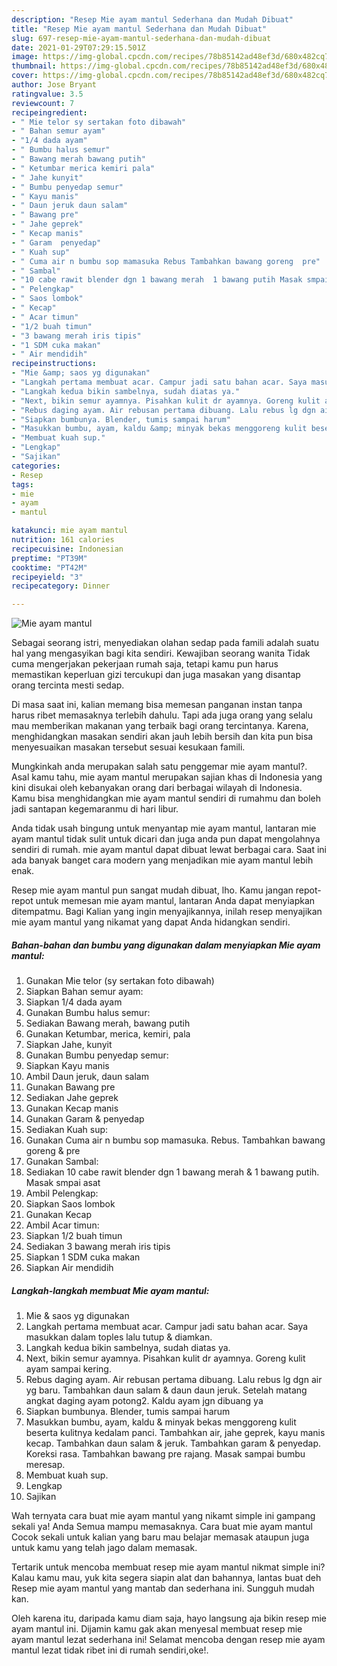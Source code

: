 ```yaml
---
description: "Resep Mie ayam mantul Sederhana dan Mudah Dibuat"
title: "Resep Mie ayam mantul Sederhana dan Mudah Dibuat"
slug: 697-resep-mie-ayam-mantul-sederhana-dan-mudah-dibuat
date: 2021-01-29T07:29:15.501Z
image: https://img-global.cpcdn.com/recipes/78b85142ad48ef3d/680x482cq70/mie-ayam-mantul-foto-resep-utama.jpg
thumbnail: https://img-global.cpcdn.com/recipes/78b85142ad48ef3d/680x482cq70/mie-ayam-mantul-foto-resep-utama.jpg
cover: https://img-global.cpcdn.com/recipes/78b85142ad48ef3d/680x482cq70/mie-ayam-mantul-foto-resep-utama.jpg
author: Jose Bryant
ratingvalue: 3.5
reviewcount: 7
recipeingredient:
- " Mie telor sy sertakan foto dibawah"
- " Bahan semur ayam"
- "1/4 dada ayam"
- " Bumbu halus semur"
- " Bawang merah bawang putih"
- " Ketumbar merica kemiri pala"
- " Jahe kunyit"
- " Bumbu penyedap semur"
- " Kayu manis"
- " Daun jeruk daun salam"
- " Bawang pre"
- " Jahe geprek"
- " Kecap manis"
- " Garam  penyedap"
- " Kuah sup"
- " Cuma air n bumbu sop mamasuka Rebus Tambahkan bawang goreng  pre"
- " Sambal"
- "10 cabe rawit blender dgn 1 bawang merah  1 bawang putih Masak smpai asat"
- " Pelengkap"
- " Saos lombok"
- " Kecap"
- " Acar timun"
- "1/2 buah timun"
- "3 bawang merah iris tipis"
- "1 SDM cuka makan"
- " Air mendidih"
recipeinstructions:
- "Mie &amp; saos yg digunakan"
- "Langkah pertama membuat acar. Campur jadi satu bahan acar. Saya masukkan dalam toples lalu tutup &amp; diamkan."
- "Langkah kedua bikin sambelnya, sudah diatas ya."
- "Next, bikin semur ayamnya. Pisahkan kulit dr ayamnya. Goreng kulit ayam sampai kering."
- "Rebus daging ayam. Air rebusan pertama dibuang. Lalu rebus lg dgn air yg baru. Tambahkan daun salam &amp; daun daun jeruk. Setelah matang angkat daging ayam potong2. Kaldu ayam jgn dibuang ya"
- "Siapkan bumbunya. Blender, tumis sampai harum"
- "Masukkan bumbu, ayam, kaldu &amp; minyak bekas menggoreng kulit beserta kulitnya kedalam panci. Tambahkan air, jahe geprek, kayu manis kecap. Tambahkan daun salam &amp; jeruk. Tambahkan garam &amp; penyedap. Koreksi rasa. Tambahkan bawang pre rajang. Masak sampai bumbu meresap."
- "Membuat kuah sup."
- "Lengkap"
- "Sajikan"
categories:
- Resep
tags:
- mie
- ayam
- mantul

katakunci: mie ayam mantul 
nutrition: 161 calories
recipecuisine: Indonesian
preptime: "PT39M"
cooktime: "PT42M"
recipeyield: "3"
recipecategory: Dinner

---
```



![Mie ayam mantul](https://img-global.cpcdn.com/recipes/78b85142ad48ef3d/680x482cq70/mie-ayam-mantul-foto-resep-utama.jpg)

Sebagai seorang istri, menyediakan olahan sedap pada famili adalah suatu hal yang mengasyikan bagi kita sendiri. Kewajiban seorang  wanita Tidak cuma mengerjakan pekerjaan rumah saja, tetapi kamu pun harus memastikan keperluan gizi tercukupi dan juga masakan yang disantap orang tercinta mesti sedap.

Di masa  saat ini, kalian memang bisa memesan panganan instan tanpa harus ribet memasaknya terlebih dahulu. Tapi ada juga orang yang selalu mau memberikan makanan yang terbaik bagi orang tercintanya. Karena, menghidangkan masakan sendiri akan jauh lebih bersih dan kita pun bisa menyesuaikan masakan tersebut sesuai kesukaan famili. 



Mungkinkah anda merupakan salah satu penggemar mie ayam mantul?. Asal kamu tahu, mie ayam mantul merupakan sajian khas di Indonesia yang kini disukai oleh kebanyakan orang dari berbagai wilayah di Indonesia. Kamu bisa menghidangkan mie ayam mantul sendiri di rumahmu dan boleh jadi santapan kegemaranmu di hari libur.

Anda tidak usah bingung untuk menyantap mie ayam mantul, lantaran mie ayam mantul tidak sulit untuk dicari dan juga anda pun dapat mengolahnya sendiri di rumah. mie ayam mantul dapat dibuat lewat berbagai cara. Saat ini ada banyak banget cara modern yang menjadikan mie ayam mantul lebih enak.

Resep mie ayam mantul pun sangat mudah dibuat, lho. Kamu jangan repot-repot untuk memesan mie ayam mantul, lantaran Anda dapat menyiapkan ditempatmu. Bagi Kalian yang ingin menyajikannya, inilah resep menyajikan mie ayam mantul yang nikamat yang dapat Anda hidangkan sendiri.

<!--inarticleads1-->

##### Bahan-bahan dan bumbu yang digunakan dalam menyiapkan Mie ayam mantul:

1. Gunakan  Mie telor (sy sertakan foto dibawah)
1. Siapkan  Bahan semur ayam:
1. Siapkan 1/4 dada ayam
1. Gunakan  Bumbu halus semur:
1. Sediakan  Bawang merah, bawang putih
1. Gunakan  Ketumbar, merica, kemiri, pala
1. Siapkan  Jahe, kunyit
1. Gunakan  Bumbu penyedap semur:
1. Siapkan  Kayu manis
1. Ambil  Daun jeruk, daun salam
1. Gunakan  Bawang pre
1. Sediakan  Jahe geprek
1. Gunakan  Kecap manis
1. Gunakan  Garam &amp; penyedap
1. Sediakan  Kuah sup:
1. Gunakan  Cuma air n bumbu sop mamasuka. Rebus. Tambahkan bawang goreng &amp; pre
1. Gunakan  Sambal:
1. Sediakan 10 cabe rawit blender dgn 1 bawang merah &amp; 1 bawang putih. Masak smpai asat
1. Ambil  Pelengkap:
1. Siapkan  Saos lombok
1. Gunakan  Kecap
1. Ambil  Acar timun:
1. Siapkan 1/2 buah timun
1. Sediakan 3 bawang merah iris tipis
1. Siapkan 1 SDM cuka makan
1. Siapkan  Air mendidih




<!--inarticleads2-->

##### Langkah-langkah membuat Mie ayam mantul:

1. Mie &amp; saos yg digunakan
1. Langkah pertama membuat acar. Campur jadi satu bahan acar. Saya masukkan dalam toples lalu tutup &amp; diamkan.
1. Langkah kedua bikin sambelnya, sudah diatas ya.
1. Next, bikin semur ayamnya. Pisahkan kulit dr ayamnya. Goreng kulit ayam sampai kering.
1. Rebus daging ayam. Air rebusan pertama dibuang. Lalu rebus lg dgn air yg baru. Tambahkan daun salam &amp; daun daun jeruk. Setelah matang angkat daging ayam potong2. Kaldu ayam jgn dibuang ya
1. Siapkan bumbunya. Blender, tumis sampai harum
1. Masukkan bumbu, ayam, kaldu &amp; minyak bekas menggoreng kulit beserta kulitnya kedalam panci. Tambahkan air, jahe geprek, kayu manis kecap. Tambahkan daun salam &amp; jeruk. Tambahkan garam &amp; penyedap. Koreksi rasa. Tambahkan bawang pre rajang. Masak sampai bumbu meresap.
1. Membuat kuah sup.
1. Lengkap
1. Sajikan




Wah ternyata cara buat mie ayam mantul yang nikamt simple ini gampang sekali ya! Anda Semua mampu memasaknya. Cara buat mie ayam mantul Cocok sekali untuk kalian yang baru mau belajar memasak ataupun juga untuk kamu yang telah jago dalam memasak.

Tertarik untuk mencoba membuat resep mie ayam mantul nikmat simple ini? Kalau kamu mau, yuk kita segera siapin alat dan bahannya, lantas buat deh Resep mie ayam mantul yang mantab dan sederhana ini. Sungguh mudah kan. 

Oleh karena itu, daripada kamu diam saja, hayo langsung aja bikin resep mie ayam mantul ini. Dijamin kamu gak akan menyesal membuat resep mie ayam mantul lezat sederhana ini! Selamat mencoba dengan resep mie ayam mantul lezat tidak ribet ini di rumah sendiri,oke!.

